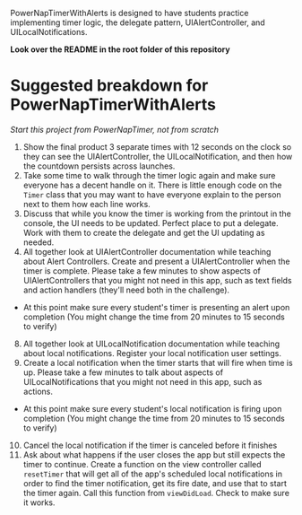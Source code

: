 PowerNapTimerWithAlerts is designed to have students practice implementing timer logic, the delegate pattern, UIAlertController, and UILocalNotifications.

**Look over the README in the root folder of this repository**

# Suggested breakdown for PowerNapTimerWithAlerts

*Start this project from PowerNapTimer, not from scratch*

1. Show the final product 3 separate times with 12 seconds on the clock so they can see the UIAlertController, the UILocalNotification, and then how the countdown persists across launches.
1. Take some time to walk through the timer logic again and make sure everyone has a decent handle on it. There is little enough code on the `Timer` class that you may want to have everyone explain to the person next to them how each line works.
2. Discuss that while you know the timer is working from the printout in the console, the UI needs to be updated. Perfect place to put a delegate. Work with them to create the delegate and get the UI updating as needed.
7. All together look at UIAlertController documentation while teaching about Alert Controllers. Create and present a UIAlertController when the timer is complete. Please take a few minutes to show aspects of UIAlertControllers that you might not need in this app, such as text fields and action handlers (they'll need both in the challenge).
  * At this point make sure every student's timer is presenting an alert upon completion (You might change the time from 20 minutes to 15 seconds to verify)
8. All together look at UILocalNotification documentation while teaching about local notifications. Register your local notification user settings.
9. Create a local notification when the timer starts that will fire when time is up. Please take a few minutes to talk about aspects of UILocalNotifications that you might not need in this app, such as actions.
  * At this point make sure every student's local notification is firing upon completion (You might change the time from 20 minutes to 15 seconds to verify)
10. Cancel the local notification if the timer is canceled before it finishes
11. Ask about what happens if the user closes the app but still expects the timer to continue. Create a function on the view controller called `resetTimer` that will get all of the app's scheduled local notifications in order to find the timer notification, get its fire date, and use that to start the timer again. Call this function from `viewDidLoad`. Check to make sure it works.
